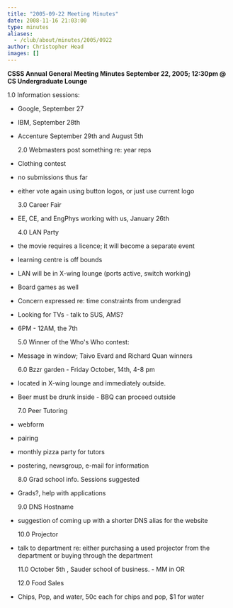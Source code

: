 ```yaml
---
title: "2005-09-22 Meeting Minutes"
date: 2008-11-16 21:03:00
type: minutes
aliases:
  - /club/about/minutes/2005/0922
author: Christopher Head
images: []
---
```


**CSSS Annual General Meeting Minutes
September 22, 2005; 12:30pm @ CS Undergraduate Lounge**

1.0 Information sessions:

- Google, September 27
- IBM, September 28th
- Accenture September 29th and August 5th

  2.0 Webmasters post something re: year reps

- Clothing contest
- no submissions thus far
- either vote again using button logos, or just use current logo

  3.0 Career Fair

- EE, CE, and EngPhys working with us, January 26th

  4.0 LAN Party

- the movie requires a licence; it will become a separate event
- learning centre is off bounds
- LAN will be in X-wing lounge (ports active, switch working)
- Board games as well
- Concern expressed re: time constraints from undergrad
- Looking for TVs - talk to SUS, AMS?
- 6PM - 12AM, the 7th

  5.0 Winner of the Who's Who contest:

- Message in window; Taivo Evard and Richard Quan winners

  6.0 Bzzr garden - Friday October, 14th, 4-8 pm

- located in X-wing lounge and immediately outside.
- Beer must be drunk inside - BBQ can proceed outside

  7.0 Peer Tutoring

- webform
- pairing
- monthly pizza party for tutors
- postering, newsgroup, e-mail for information

  8.0 Grad school info. Sessions suggested

- Grads?, help with applications

  9.0 DNS Hostname

- suggestion of coming up with a shorter DNS alias for the website

  10.0 Projector

- talk to department re: either purchasing a used projector from the department or buying through the department

  11.0 October 5th , Sauder school of business. - MM in OR

  12.0 Food Sales

- Chips, Pop, and water, 50c each for chips and pop, $1 for water

